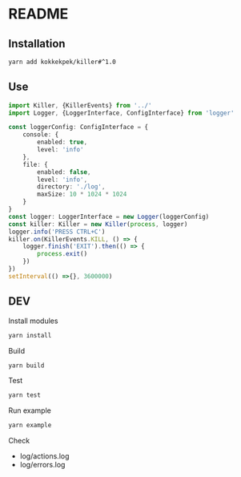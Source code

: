 # README
## Installation
```sh
yarn add kokkekpek/killer#^1.0
```

## Use
```typescript
import Killer, {KillerEvents} from '../'
import Logger, {LoggerInterface, ConfigInterface} from 'logger'

const loggerConfig: ConfigInterface = {
    console: {
        enabled: true,
        level: 'info'
    },
    file: {
        enabled: false,
        level: 'info',
        directory: './log',
        maxSize: 10 * 1024 * 1024
    }
}
const logger: LoggerInterface = new Logger(loggerConfig)
const killer: Killer = new Killer(process, logger)
logger.info('PRESS CTRL+C')
killer.on(KillerEvents.KILL, () => {
    logger.finish('EXIT').then(() => {
        process.exit()
    })
})
setInterval(() =>{}, 3600000)
```

## DEV
Install modules
```sh
yarn install
```

Build
```sh
yarn build
````

Test
```sh
yarn test
````

Run example
```sh
yarn example
````

Check
* log/actions.log
* log/errors.log